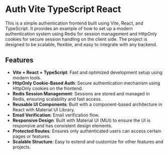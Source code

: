 # Auth Vite TypeScript React

This is a simple authentication frontend built using Vite, React, and TypeScript. It provides an example of how to set up a modern authentication system using Redis for session management and HttpOnly cookies for secure session handling on the client side. The project is designed to be scalable, flexible, and easy to integrate with any backend.

## Features

- **Vite + React + TypeScript**: Fast and optimized development setup using modern tools.
- **HttpOnly Cookie-Based Auth**: Secure authentication mechanism using HttpOnly cookies on the frontend.
- **Redis Session Management**: Sessions are stored and managed in Redis, ensuring scalability and fast access.
- **Reusable UI Components**: Built with a component-based architecture in React with Material UI Library.
- **Email Verification**: Email verification flow.
- **Responsive Design**: Built with Material UI (MUI) to ensure the UI is responsive and has consistent design elements.
- **Protected Routes**: Ensures only authenticated users can access certain pages or features.
- **Scalable Structure**: Easy to extend and customize for other features and projects.

